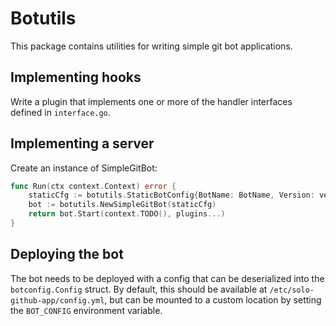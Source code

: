 # Botutils

This package contains utilities for writing simple git bot applications. 

## Implementing hooks

Write a plugin that implements one or more of the handler interfaces defined in `interface.go`. 

## Implementing a server

Create an instance of SimpleGitBot:

```go
func Run(ctx context.Context) error {
	staticCfg := botutils.StaticBotConfig{BotName: BotName, Version: version.Version}
	bot := botutils.NewSimpleGitBot(staticCfg)
	return bot.Start(context.TODO(), plugins...)
}
```

## Deploying the bot

The bot needs to be deployed with a config that can be deserialized into the `botconfig.Config` struct. By default, 
this should be available at `/etc/solo-github-app/config.yml`, but can be mounted to a custom location 
by setting the `BOT_CONFIG` environment variable. 